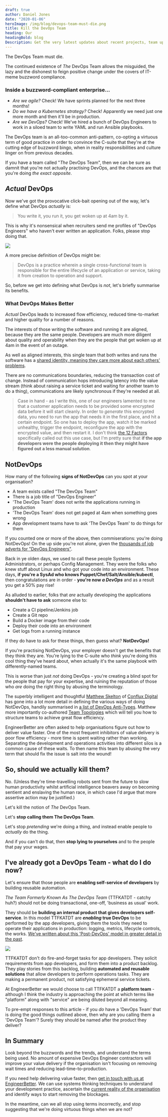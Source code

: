 ```yaml
---
draft: true
author: Daniel Jones
date: "2020-01-06"
heroImage: /img/blog/devops-team-must-die.png
title: Kill the DevOps Team
heading: Our
headingBold: blog
Description: Get the very latest updates about recent projects, team updates, thoughts and industry news from our team of EngineerBetter experts.
---
```


The DevOps Team must die.

The continued existence of _The_ DevOps Team allows the misguided, the lazy and the dishonest to feign positive change under the covers of IT-meme buzzword compliance.

>>>
### Inside a buzzword-compliant enterprise...
* _Are we agile?_ Check! We have sprints planned for the next three months!
* _Do we have a Kubernetes strategy?_ Check! Apparently we need just one more month and then it'll be in production.
* _Are we DevOps?_ Check! We've hired a bunch of DevOps Engineers to work in a siloed team to write YAML and run Ansible playbooks.

The DevOps team is an all-too-common anti-pattern, co-opting a virtuous term of good practice in order to convince the C-suite that they're at the cutting edge of buzzword bingo, when in reality  responsibilities and culture linger on from previous decades.

If you have a team called "_The_ DevOps Team", then we can be sure as damnit that you're not actually practising DevOps, and the chances are that you're doing _the exact opposite_.

## _Actual_ DevOps

Now we've got the provocative click-bait opening out of the way, let's define what DevOps _actually_ is:

> You write it, you run it, you get woken up at 4am by it.

This is why it's nonsensical when recruiters send me profiles of "DevOps Engineers" who haven't ever written an application. Folks, please stop doing that.

<img src="/img/blog/post-devops/devops.png" class="fit image">

A more precise definition of DevOps might be:

> DevOps is a practice wherein a single cross-functional team is responsible for the entire lifecycle of an application or service, taking it from creation to operation and support.

So, before we get into defining what DevOps is _not_, let's briefly summarise its benefits.

### What DevOps Makes Better

_Actual_ DevOps leads to increased flow efficiency, reduced time-to-market and higher quality for a number of reasons.

The interests of those writing the software and running it are aligned, because they are the same people. Developers are much more diligent about quality and operability when they are the people that get woken up at 4am in the event of an outage.

As well as aligned interests, this single team that both writes and runs the software has a [shared identity, meaning they care more about each others' problems](https://www.engineerbetter.com/blog/anthropic-sympathy/).

There are no communications boundaries, reducing the transaction cost of change. Instead of communication hops introducing latency into the value stream (think about raising a service ticket and waiting for another team to do a thing), communications are likely synchronous if they're needed at all.

> Case in hand - as I write this, one of our engineers lamented to me that a customer application needs to be provided some encrypted data before it will start cleanly. In order to _generate_ this encrypted data, you need to run the app that needs it in the first place, and hit a certain endpoint. So one has to deploy the app, watch it be marked unhealthy, trigger the endpoint, reconfigure the app with the encrypted value, and then restart it. I don't think [the 12 Factors](https://12factor.net/) specifically called out this use case, but I'm pretty sure that **if the app developers were the people deploying it then they might have figured out a less manual solution**.

## NotDevOps

How many of the following **signs of NotDevOps** can you spot at your organisation?

* A team exists called "The DevOps Team"
* There is a job title of "DevOps Engineer"
* 'The DevOps Team' does not write the applications running in production
* 'The DevOps Team' does not get paged at 4am when something goes wrong
* App development teams have to ask 'The DevOps Team' to do things for them

If you counted one or more of the above, then commiserations: you're doing NotDevOps! On the up side you're not alone, given the [thousands of job adverts for "DevOps Engineers"](https://www.itjobswatch.co.uk/default.aspx?q=DevOps+Engineer&l=&id=0&p=6).

Back in ye olden days, we used to call these people Systems Administrators, or perhaps Config Management. They were the folks who knew stuff about Linux and who got your code into an environment. These days, **if you're a SysAd who knows Puppet/Chef/Salt/Ansible/kubectl**, then congratulations are in order - **you're now _a DevOps_** and as a result you get a 50% pay rise!

As alluded to earlier, folks that _are_ actually developing the applications **shouldn't have to ask** someone else to:

* Create a CI pipeline/Jenkins job
* Create a Git repo
* Build a Docker image from their code
* Deploy their code into an environment
* Get logs from a running instance

If they do have to ask for these things, then guess what? **NotDevOps!**

If you're practising NotDevOps, your employer doesn't get the benefits that they think they are. You're lying to the C-suite who _think_ you're doing this cool thing they've heard about, when actually it's the same playbook with differently-named teams.

This is worse than just _not_ doing DevOps - you're creating a blind spot for the people that pay for your expertise, and ruining the reputation of those who _are_ doing the right thing by abusing the terminology.

>>>
The superbly intelligent and thoughtful [Matthew Skelton](https://www.linkedin.com/in/matthewskelton/) of [Conflux Digital](https://confluxdigital.net/) has gone into a lot more detail in defining the various ways of doing NotDevOps, handily summarised in [a list of DevOps Anti-Types](https://web.devopstopologies.com/#anti-types). Matthew more importantly co-authored [Team Topologies](https://www.amazon.co.uk/Team-Topologies-Organizing-Business-Technology/dp/1942788819/) which will tell you how to structure teams to achieve great flow efficiency.

EngineerBetter are often asked to help organisations figure out how to deliver value faster. One of the most frequent inhibitors of value delivery is poor flow efficiency - more time is spent waiting rather than working. Separating the development and operations activities into different silos is a common cause of these waits. To then name this team by abusing the very term that should fix the issue is salt into the wound!

## So, should we actually kill them?

No. (Unless they're time-travelling robots sent from the future to slow human productivity whilst artificial intelligence beavers away on becoming sentient and enslaving the human race, in which case I'd argue that more assertive action may be justified.)

Let's kill the notion of _The_ DevOps Team.

Let's **stop calling them The DevOps Team**.

Let's stop _pretending_ we're doing a thing, and instead enable people to _actually_ do the thing.

And if you can't do that, then **stop lying to yourselves** and to the people that pay your wages.

## I've already got a DevOps Team - what do I do now?

Let's ensure that those people are **enabling self-service of developers** by building reusable automation.

_The Team Formerly Known As The DevOps Team_ (TTFKATDT - catchy huh?) should not be doing transactional, one-off, 'business as usual' work.

They should be **building an internal product that gives developers self-service**. In this model TTFKATDT are **_enabling_ true DevOps** to be performed by the app developers, giving them the tools they need to operate their applications in production: logging, metrics, lifecycle controls, the works. [We've written about this 'Post-DevOps' model in greater detail in the past](https://www.engineerbetter.com/blog/post-devops/).

<img src="/img/blog/post-devops/post-devops.png" class="fit image">

TTFKATDT don't do fire-and-forget tasks for app developers. They solicit requirements from app developers, and form them into a product backlog. They play stories from this backlog, building **automated and reusable solutions** that allow developers to perform operations tasks. They are making a permanent product, not satisfying ephemeral service tickets.

At EngineerBetter we would choose to call TTFKATDT a **platform team** - although I think the industry is approaching the point at which terms like "platform" along with "service" are being diluted beyond all meaning.

To pre-empt responses to this article - if you _do_ have a 'DevOps Team' that is doing the good things outlined above, then why are you calling them a 'DevOps Team'? Surely they should be named after the product they deliver?

## In Summary

Look beyond the buzzwords and the trends, and understand the terms being used. No amount of expensive DevOps Engineer contractors will improve your value delivery if the organisation isn't focusing on removing wait times and reducing lead-time-to-production.

If you need help delivering value faster, then [get in touch with us at EngineerBetter](mailto:contact@engineerbetter.com). We can use systems thinking techniques to understand your development practice, ascertain the [current reality of the organisation](/blog/current-reality-trees-fog-of-war/) and identify ways to start removing the blockages.

In the meantime, can we all stop using terms incorrectly, and stop suggesting that we're doing virtuous things when we are not?
